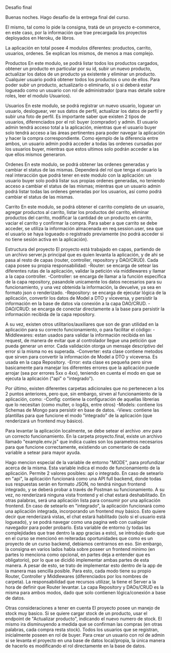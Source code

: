 Desafio final

Buenas noches. Hago desafio de la entrega final del curso.

El mismo, tal como lo pide la consigna, tratá de un proyecto e-commerce, en este caso, por la información que trae precargada los proyectos deployados en Heroku, de libros.

La aplicación en total posee 4 modulos diferentes: productos, carrito, usuarios, ordenes. Se explican los mismos, de menos a mas complejo.

Productos
En este modulo, se podrá listar todos los productos cargados, obtener un producto en particular por su id, subir un nuevo producto, actualizar los datos de un producto ya existente y eliminar un producto. 
Cualquier usuario podrá obtener todos los productos o uno de ellos. Para poder subir un producto, actualizarlo o eliminarlo, si o si deberá estar logueado como un usuario con rol de administrador (para mas detalle sobre roles, leer el modulo Usuarios).

Usuarios
En este modulo, se podrá registrar un nuevo usuario, loguear un usuario, desloguear, ver sus datos de perfil, actualizar los datos de perfil y subir una foto de perfil.
Es importante saber que existen 2 tipos de usuarios, diferenciados por el rol: buyer (comprador) y admin. El usuario admin tendrá acceso total a la aplicación, mientras que el usuario buyer solo tendrá acceso a las áreas pertinentes para poder navegar la aplicación y hacer la compra correspondiente. Como ejemplo de la diferencia entre ambos, un usuario admin podrá acceder a todas las ordenes cursadas por los usuarios buyer, mientras que estos ultimos solo podrán acceder a las que ellos mismos generaron. 

Ordenes
En este modulo, se podrá obtener las ordenes generadas y cambiar el status de las mismas. 
Dependerá del rol que tenga el usuario la real interacción que podrá tener en este modulo con la aplicación: un usuario buyer solo podrá listar sus propias ordenes generadas, no teniendo acceso a cambiar el status de las mismas; mientras que un usuario admin podrá listar todas las ordenes generadas por los usuarios, así como podrá cambiar el status de las mismas.

Carrito
En este modulo, se podrá obtener el carrito completo de un usuario, agregar productos al carrito, listar los productos del carrito, eliminar productos del carrito, modificar la cantidad de un producto en carrito, vaciar el carrito y confirmar la compra.
Para saber a que carrito se debe acceder, se utiliza la información almacenada en req.session.user, sea que el usuario se haya logueado o registrado previamente (no podrá acceder si no tiene sesión activa en la aplicación). 

Estructura del proyecto
El proyecto está trabajado en capas, partiendo de un archivo server.js principal que es quien levanta la aplicación, y de ahi se pasa al resto de capas (router, controller, repository y DAO/CRUD). Cada capa posee su propia responsabilidad:
-Router: se encarga de setear las diferentes rutas de la aplicación, validar la petición vía middlewares y llamar a la capa controller.
-Controller: se encarga de llamar a la función especifica de la capa repository, pasandole unicamente los datos necesarios para su funcionamiento, y una vez obtenida la información, la devuelve, ya sea en formato json o renderizado.
-Repository: se encarga de ejecutar lógica de la aplicación, convertir los datos de Model a DTO y viceversa, y persistir la información en la base de datos vía conexión a la capa DAO/CRUD.
-DAO/CRUD: se encarga de conectar directamente a la base para persistir la información recibida de la capa repository. 

A su vez, existen otros utilitarios/auxiliares que son de gran utilidad en la aplicación para su correcto funcionamiento, o para facilitar el código:
-Middlewares: estan usados para validar la información recibida en las request, de manera de evitar que al controlador llegue una petición que pueda generar un error. Cada validación otorga un mensaje descriptivo del error si la misma no es superada.
-Converter: esta clase contiene metodos que sirven para convertir la información de Model a DTO y viceversa. Es usada en la capa Repository.
-Error: esta clase es pequeña pero sirve basicamente para manejar los diferentes errores que la aplicación puede arrojar (sea por errores 5xx o 4xx), teniendo en cuenta el modo en que se ejecuta la aplicación ("api" o "integrado").

Por último, existen diferentes carpetas adicionales que no pertenecen a los 2 puntos anteriores, pero que, sin embargo, sirven al funcionamiento de la aplicación, como:
-Config: contiene la configuración de aquellas librerias que lo necesitan (como multer, o log4js, entre otros)
-Models: contiene los Schemas de Mongo para persistir en base de datos.
-Views: contiene las plantillas para que funcione el modo "integrado" de la aplicación (que renderizará un frontend muy básico).

Para levantar la aplicación localmente, se debe setear el archivo .env para un correcto funcionamiento. En la carpeta proyecto.final, existe un archivo llamado "example.env.js" que indica cuales son los parametros necesarios para que funcione correctamente, existiendo un comentario de cada variable a setear para mayor ayuda.

Hago mencion especial de la variable de entorno "MODE", para profundizar acerca de la misma. Esta variable indica el modo de funcionamiento de la aplicación. Permite 2 valores posibles: api o integrado. 
En caso de setearlo en "api", la aplicación funcionará como una API full backend, donde todas sus respuestas serán en formato JSON, no tendrá ningun frontend integrado, y se deberá probar a través de Postman su funcionamiento. A su vez, no renderizará ninguna vista frontend y el chat estará deshabilitado. En otras palabras, será una aplicación lista para consumir por una aplicación frontend.
En caso de setearlo en "integrado", la aplicación funcionará como una aplicación integrada, incorporando un frontend muy básico. Esto quiere decir que renderizará vistas, el chat estará habilitado (solo si el usuario está logueado), y se podrá navegar como una pagina web con cualquier navegador para poder probarlo.
Esta variable de entorno (y todas las complejidades que trae dentro la app gracias a esto), se introdujo dado que en el curso se mencionó en reiteradas oportunidades que como es un proyecto de un curso backend, debiamos centrarnos en eso. Sin embargo, la consigna en varios lados habla sobre poseer un frontend minimo (en partes lo menciona como opcional, en partes deja a entender que es obligatorio), por lo que se dicidió implementar ambas partes de esta manera.
A pesar de esto, se trato de implementar esto dentro de la app de la manera mas sencilla posible. Para esto, cada modo tiene su propio Router, Controller y Middlewares (diferenciados por los nombres de carpeta). La responsabilidad que recursos utilizar, la tiene el Server a la hora de definir que Router levantar. La capa Repository y DAOs/CRUD es la misma para ambos modos, dado que solo contienen lógica/conexión a base de datos.

Otras consideraciones a tener en cuenta
El proyecto posee un manejo de stock muy basico. Si se quiere cargar stock de un producto, usar el endpoint de "Actualizar producto", indicando el nuevo numero de stock. El mismo ira disminuyendo a medida que se confirman las compras (en otras palabras, cada compra resta stock).
Todos los usuarios que se registran, inicialmente poseen en rol de buyer. Para crear un usuario con rol de admin si se levanta el proyecto en una base de datos local/propia, la única manera de hacerlo es modificando el rol directamente en la base de datos.
